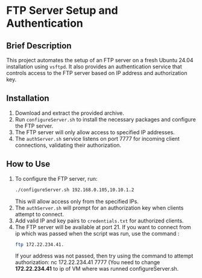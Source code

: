 # FTP Server Setup and Authentication

## Brief Description
This project automates the setup of an FTP server on a fresh Ubuntu 24.04 installation using `vsftpd`. It also provides an authentication service that 
controls access to the FTP server based on IP address and authorization key.

## Installation
1. Download and extract the provided archive.
2. Run `configureServer.sh` to install the necessary packages and configure the FTP server.
3. The FTP server will only allow access to specified IP addresses.
4. The `authServer.sh` service listens on port 7777 for incoming client connections, validating their authorization.

## How to Use
1. To configure the FTP server, run:
    ```bash
    ./configureServer.sh 192.168.0.105,10.10.1.2
    ```
    This will allow access only from the specified IPs.
2. The `authServer.sh` will prompt for an authorization key when clients attempt to connect.
3. Add valid IP and key pairs to `credentials.txt` for authorized clients.
4. The FTP server will be available at port 21. If you want to connect from ip which was passed when the script was run, use the command :
    ```bash
    ftp 172.22.234.41.
    ``` 
    If your address was not passed, then try using the command to attempt authorization:
    nc 172.22.234.41 7777
(You need to change **172.22.234.41** to ip of VM where was runned configureServer.sh.

